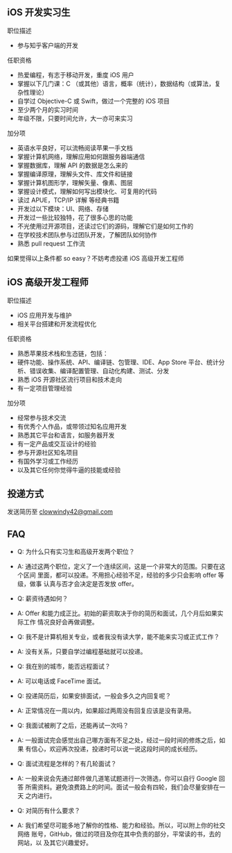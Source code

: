 iOS 开发实习生
--------------

职位描述

- 参与知乎客户端的开发

任职资格

- 热爱编程，有志于移动开发，重度 iOS 用户
- 掌握以下几门课：C （或其他）语言，概率（统计），数据结构（或算法，复杂性理论）
- 自学过 Objective-C 或 Swift，做过一个完整的 iOS 项目
- 至少两个月的实习时间
- 年级不限，只要时间允许，大一亦可来实习

加分项

- 英语水平良好，可以流畅阅读苹果一手文档
- 掌握计算机网络，理解应用如何跟服务器端通信
- 掌握数据库，理解 API 的数据是怎么来的
- 掌握编译原理，理解头文件、库文件和链接
- 掌握计算机图形学，理解矢量、像素、图层
- 掌握设计模式，理解如何写出模块化、可复用的代码
- 读过 APUE，TCP/IP 详解 等经典书籍
- 开发过以下模块：UI、网络、存储
- 开发过一些比较独特，花了很多心思的功能
- 不光使用过开源项目，还读过它们的源码，理解它们是如何工作的
- 在学校技术团队参与过团队开发，了解团队如何协作
- 熟悉 pull request 工作流

如果觉得以上条件都 so easy？不妨考虑投递 iOS 高级开发工程师

iOS 高级开发工程师
-------------------

职位描述

- iOS 应用开发与维护
- 相关平台搭建和开发流程优化

任职资格

- 熟悉苹果技术栈和生态链，包括：
- 硬件功能、操作系统、API、编译链、包管理、IDE、App Store
  平台、统计分析、错误收集、编译配置管理、自动化构建、测试、分发
- 熟悉 iOS 开源社区流行项目和技术走向
- 有一定项目管理经验

加分项

- 经常参与技术交流
- 有优秀个人作品，或带领过知名应用开发
- 熟悉其它平台和语言，如服务器开发
- 有一定产品或交互设计的经验
- 参与开源社区知名项目
- 有国外学习或工作经历
- 以及其它任何你觉得牛逼的技能或经验

投递方式
--------

发送简历至 clowwindy42@gmail.com

FAQ
---

- Q: 为什么只有实习生和高级开发两个职位？
- A: 通过这两个职位，定义了一个连续区间，这是一个非常大的范围。只要在这个区间
     里面，都可以投递。不用担心经验不足，经验的多少只会影响 offer 等级，做事
     认真与否才会决定是否发放 offer。

- Q: 薪资待遇如何？
- A: Offer 和能力成正比。初始的薪资取决于你的简历和面试，几个月后如果实际工作
     情况良好会再做调整。

- Q: 我不是计算机相关专业，或者我没有读大学，能不能来实习或正式工作？
- A: 没有关系，只要自学过编程基础就可以投递。

- Q: 我在别的城市，能否远程面试？
- A: 可以电话或 FaceTime 面试。

- Q: 投递简历后，如果安排面试，一般会多久之内回复呢？
- A: 正常情况在一周以内，如果超过两周没有回复应该是没有录用。

- Q: 我面试被刷了之后，还能再试一次吗？
- A: 一般面试完会感觉出自己哪方面有不足之处，经过一段时间的修炼之后，如果
     有信心，欢迎再次投递，投递时可以说一说这段时间的成长经历。

- Q: 面试流程是怎样的？有几轮面试？
- A: 一般来说会先通过邮件做几道笔试题进行一次筛选，你可以自行 Google 回答
     所需资料。避免浪费路上的时间。面试一般会有四轮，我们会尽量安排在一天
     之内进行。

- Q: 对简历有什么要求？
- A: 我们希望尽可能多地了解你的性格、能力和经验。所以，可以附上你的社交网络
     账号，GitHub，做过的项目及你在其中负责的部分，平常读的书，去的网站，以
     及其它兴趣爱好。


